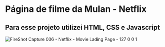 # Página de filme da Mulan - Netflix

## Para esse projeto utilizei HTML, CSS e Javascript
![FireShot Capture 006 - Netflix - Movie Lading Page - 127 0 0 1](https://user-images.githubusercontent.com/98842168/212917916-0b5f6877-e46b-410f-a285-1013d511bbab.png)
